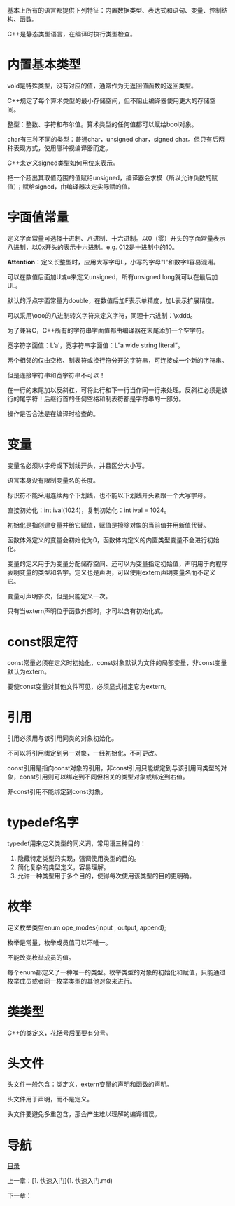 基本上所有的语言都提供下列特征：内置数据类型、表达式和语句、变量、控制结构、函数。

C++是静态类型语言，在编译时执行类型检查。

# 内置基本类型

void是特殊类型，没有对应的值，通常作为无返回值函数的返回类型。

C++规定了每个算术类型的最小存储空间，但不阻止编译器使用更大的存储空间。

整型：整数、字符和布尔值。算术类型的任何值都可以赋给bool对象。

char有三种不同的类型：普通char，unsigned char，signed char。但只有后两种表现方式，使用哪种视编译器而定。

C++未定义signed类型如何用位来表示。

把一个超出其取值范围的值赋给unsigned，编译器会求模（所以允许负数的赋值）；赋给signed，由编译器决定实际赋的值。


# 字面值常量

定义字面常量可选择十进制、八进制、十六进制。以0（零）开头的字面常量表示八进制，以0x开头的表示十六进制。e.g. 012是十进制中的10。

**Attention**：定义长整型时，应用大写字母L，小写的字母"l"和数字1容易混淆。

可以在数值后面加U或u来定义unsigned，所有unsigned long就可以在最后加UL。

默认的浮点字面常量为double，在数值后加F表示单精度，加L表示扩展精度。

可以采用\ooo的八进制转义字符来定义字符，同理十六进制：\xddd。

为了兼容C，C++所有的字符串字面值都由编译器在末尾添加一个空字符。

宽字符字面值：L’a’，宽字符串字面值：L”a wide string literal”。

两个相邻的仅由空格、制表符或换行符分开的字符串，可连接成一个新的字符串。

但是连接字符串和宽字符串不可以！

在一行的末尾加以反斜杠，可将此行和下一行当作同一行来处理。反斜杠必须是该行的尾字符！后继行首的任何空格和制表符都是字符串的一部分。

操作是否合法是在编译时检查的。

# 变量

变量名必须以字母或下划线开头，并且区分大小写。

语言本身没有限制变量名的长度。

标识符不能采用连续两个下划线，也不能以下划线开头紧跟一个大写字母。

直接初始化：int ival(1024)，复制初始化：int ival = 1024。

初始化是指创建变量并给它赋值，赋值是擦除对象的当前值并用新值代替。

函数体外定义的变量会初始化为0，函数体内定义的内置类型变量不会进行初始化。

变量的定义用于为变量分配储存空间、还可以为变量指定初始值，声明用于向程序表明变量的类型和名字。定义也是声明，可以使用extern声明变量名而不定义它。

变量可声明多次，但是只能定义一次。

只有当extern声明位于函数外部时，才可以含有初始化式。
 

# const限定符

const常量必须在定义时初始化，const对象默认为文件的局部变量，非const变量默认为extern。

要使const变量对其他文件可见，必须显式指定它为extern。


# 引用

引用必须用与该引用同类的对象初始化。

不可以将引用绑定到另一对象，一经初始化，不可更改。

const引用是指向const对象的引用，非const引用只能绑定到与该引用同类型的对象，const引用则可以绑定到不同但相关的类型对象或绑定到右值。

非const引用不能绑定到const对象。 

# typedef名字

typedef用来定义类型的同义词，常用语三种目的：

1. 隐藏特定类型的实现，强调使用类型的目的。
2. 简化复杂的类型定义，容易理解。
3. 允许一种类型用于多个目的，使得每次使用该类型的目的更明确。


# 枚举

定义枚举类型enum ope_modes{input , output, append};

枚举是常量，枚举成员值可以不唯一。

不能改变枚举成员的值。

每个enum都定义了一种唯一的类型。枚举类型的对象的初始化和赋值，只能通过枚举成员或者同一枚举类型的其他对象来进行。
 

# 类类型

C++的类定义，花括号后面要有分号。


# 头文件

头文件一般包含：类定义，extern变量的声明和函数的声明。

头文件用于声明，而不是定义。

头文件要避免多重包含，那会产生难以理解的编译错误。


# 导航

[目录](README.md)

上一章：[1. 快速入门](1. 快速入门.md)

下一章：
